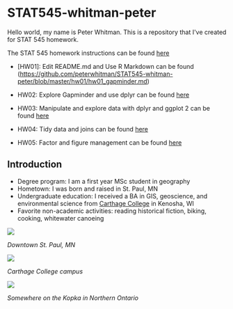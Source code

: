# STAT545-whitman-peter

Hello world, my name is Peter Whitman. This is a repository that I've created for STAT 545 homework. 

The STAT 545 homework instructions can be found [here](http://stat545.com/syllabus.html)

* [HW01]: Edit README.md and Use R Markdown can be found (https://github.com/peterwhitman/STAT545-whitman-peter/blob/master/hw01/hw01_gapminder.md)

* HW02: Explore Gapminder and use dplyr can be found [here](https://github.com/peterwhitman/STAT545-whitman-peter/blob/master/hw02/hw02.md)

* HW03: Manipulate and explore data with dplyr and ggplot 2 can be found [here](https://github.com/peterwhitman/STAT545-whitman-peter/blob/master/hw03/hw03.md)

* HW04: Tidy data and joins can be found [here](https://github.com/peterwhitman/STAT545-whitman-peter/blob/master/hw04/hw04.md)

* HW05: Factor and figure management can be found [here](https://github.com/peterwhitman/STAT545-whitman-peter/blob/master/hw05/hw05.md)

## Introduction ##
* Degree program: I am a first year MSc student in geography
* Hometown: I was born and raised in St. Paul, MN
* Undergraduate education: I received a BA in GIS, geoscience, and environmental science from [Carthage College](https://www.carthage.edu/) in Kenosha, WI
* Favorite non-academic activities: reading historical fiction, biking, cooking, whitewater canoeing

![](https://i.pinimg.com/736x/15/23/e5/1523e522c3450d7fb1e2e8c00b4e543f--twin-cities-minneapolis.jpg)

*Downtown St. Paul, MN*

![](http://www.chicagobusiness.com/colleges-2016/images/sponsor-image-carthage.jpg)

*Carthage College campus*

![](https://scontent-sea1-1.xx.fbcdn.net/v/t1.0-9/599459_616544582597_2059276908_n.jpg?oh=d1003c2672ba481af4109786daf2b62a&oe=5A5F0016)

*Somewhere on the Kopka in Northern Ontario*
